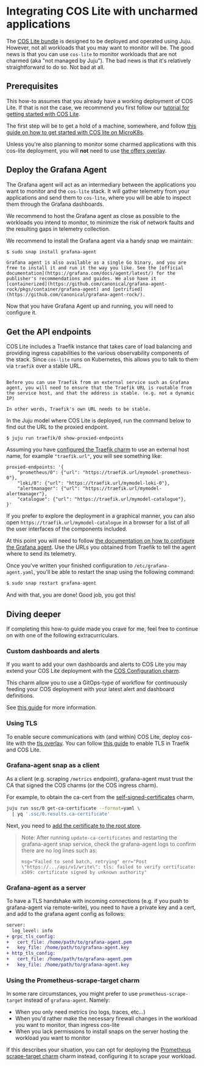 # Integrating COS Lite with uncharmed applications

The [COS Lite bundle](https://github.com/canonical/cos-lite-bundle) is designed to 
be deployed and operated using Juju. However, not all workloads that you may want 
to monitor will be. The good news is that you can use  `cos-lite` to monitor 
workloads that are not charmed (aka "not managed by Juju"). The bad news is that 
it's relatively straightforward to do so. Not bad at all.

## Prerequisites

This how-to assumes that you already have a working deployment of COS Lite. If that is not the case, we recommend you first follow our [tutorial for getting started with COS Lite](/tutorial/installation/getting-started-with-cos-lite).

The first step will be to get a hold of a machine, somewhere, and follow 
[this guide on how to get started with COS lite on MicroK8s](https://charmhub.io/topics/canonical-observability-stack/tutorials/install-microk8s). 

Unless you're also planning to monitor some charmed applications with this cos-lite deployment, you will **not** need to use [the offers overlay](https://charmhub.io/topics/canonical-observability-stack/tutorials/install-microk8s#heading--deploy-the-cos-lite-bundle-with-overlays). 

## Deploy the Grafana Agent

The Grafana agent will act as an intermediary between the applications you want to monitor and the `cos-lite` stack. It will gather telemetry from your applications 
and send them to `cos-lite`, where you will be able to inspect them through the 
Grafana dashboards.

We recommend to host the Grafana agent as close as possible to the workloads you 
intend to monitor, to minimize the risk of network faults and the resulting gaps 
in telemetry collection.

We recommend to install the Grafana agent via a handy snap we maintain:

```bash
$ sudo snap install grafana-agent
```

```{note}
Grafana agent is also available as a single Go binary, and you are free to install it and run it the way you like. See the [official documentation](https://grafana.com/docs/agent/latest/) for the publisher's recommendations and guides. We also have it [containerized](https://github.com/canonical/grafana-agent-rock/pkgs/container/grafana-agent) and [petrified](https://github.com/canonical/grafana-agent-rock/).
```

Now that you have Grafana Agent up and running, you will need to configure it.

## Get the API endpoints

COS Lite includes a Traefik instance that takes care of load balancing and 
providing ingress capabilities to the various observability components of the stack. Since `cos-lite` 
runs on Kubernetes, this allows you to talk to them via `traefik` over a stable 
URL.

```{caution}

Before you can use Traefik from an external service such as Grafana agent, you will need to ensure that the Traefik URL is routable from the service host, and that the address is stable. (e.g. not a dynamic IP)

In other words, Traefik's own URL needs to be stable.
```

In the Juju model where COS Lite is deployed, run the command below to find out the URL to the proxied endpoint.

```
$ juju run traefik/0 show-proxied-endpoints
```

Assuming you have [configured the Traefik charm](https://github.com/canonical/traefik-k8s-operator#configurations) to use an external host name, for example `"traefik.url"`, you will see something like:

```
proxied-endpoints: '{
    "prometheus/0": {"url": "https://traefik.url/mymodel-prometheus-0"},
    "loki/0": {"url": "https://traefik.url/mymodel-loki-0"},
    "alertmanager": {"url": "https://traefik.url/mymodel-alertmanager"},
    "catalogue": {"url": "https://traefik.url/mymodel-catalogue"},
}'
```

If you prefer to explore the deployment in a graphical manner, you can also 
open `https://traefik.url/mymodel-catalogue` in a browser for a list of all the 
user interfaces of the components included.

At this point you will need to follow [the documentation on how to configure the Grafana agent](https://grafana.com/docs/agent/latest/static/configuration/#configure-static-mode). Use the URLs you obtained from Traefik to tell the agent where to send its telemetry.

Once you've written your finished configuration to `/etc/grafana-agent.yaml`, you'll 
be able to restart the snap using the following command:

```bash
$ sudo snap restart grafana-agent
```

And with that, you are done! Good job, you got this!

## Diving deeper

If completing this how-to guide made you crave for me, feel free to continue on with one of the following extracurriculars.

### Custom dashboards and alerts

If you want to add your own dashboards and alerts to COS Lite you may extend your
COS Lite deployment with the [COS Configuration charm](https://github.com/canonical/cos-configuration-k8s-operator).

This charm allow you to use a GitOps-type of workflow for continuously feeding 
your COS deployment with your latest alert and dashboard definitions.

See [this guide](https://github.com/canonical/cos-configuration-k8s-operator#deployment) for more information.

### Using TLS

To enable secure communications with (and within) COS Lite, deploy cos-lite with the 
[tls overlay](https://github.com/canonical/cos-lite-bundle/pull/80).
You can follow [this guide](https://charmhub.io/traefik-k8s/docs/tls-termination) to enable TLS in Traefik and COS Lite.

### Grafana-agent snap as a client 
As a client (e.g. scraping `/metrics` endpoint), grafana-agent must trust the CA that signed the COS charms (or the COS
ingress charm). 

For example, to obtain the ca-cert from the [self-signed-certificates](https://charmhub.io/self-signed-certificates) charm,

```bash
juju run ssc/0 get-ca-certificate --format=yaml \
  | yq '.ssc/0.results.ca-certificate'
```

Next, you need to [add the certificate to the root store](https://documentation.ubuntu.com/server/how-to/security/install-a-root-ca-certificate-in-the-trust-store/index.html).

> Note: After running `update-ca-certificates` and restarting the grafana-agent snap service, check the grafana-agent 
> logs to confirm there are no log lines such as:
>
> `msg="Failed to send batch, retrying" err="Post \"https://.../api/v1/write\": tls: failed to verify certificate: 
> x509: certificate signed by unknown authority"`


### Grafana-agent as a server
To have a TLS handshake with incoming connections (e.g. if you push to grafana-agent via remote-write), you need to have
a private key and a cert, and add to the grafana agent config as follows:

```diff
server:
  log_level: info
+ grpc_tls_config:
+   cert_file: /home/path/to/grafana-agent.pem
+   key_file: /home/path/to/grafana-agent.key
+ http_tls_config:
+   cert_file: /home/path/to/grafana-agent.pem
+   key_file: /home/path/to/grafana-agent.key
```


### Using the Prometheus-scrape-target charm

In some rare circumstances, you might prefer to use `prometheus-scrape-target` instead of `grafana-agent`. Namely:

- When you only need metrics (no logs, traces, etc...)
- When you'd rather make the necessary firewall changes in the workload you want to monitor, than ingress cos-lite
- When you lack permissions to install snaps on the server hosting the workload you want to monitor

If this describes your situation, you can opt for deploying the [Prometheus scrape-target charm](https://github.com/canonical/prometheus-scrape-target-k8s-operator) charm instead, configuring it to scrape your workload.

